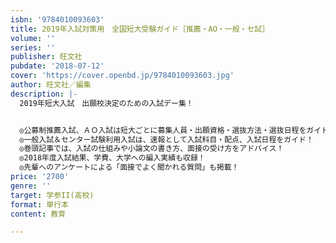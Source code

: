 ```yaml
---
isbn: '9784010093603'
title: 2019年入試対策用　全国短大受験ガイド［推薦・AO・一般・セ試］
volume: ''
series: ''
publisher: 旺文社
pubdate: '2018-07-12'
cover: 'https://cover.openbd.jp/9784010093603.jpg'
author: 旺文社／編集
description: |-
  2019年短大入試　出願校決定のための入試デー集！ 


  ◎公募制推薦入試、ＡＯ入試は短大ごとに募集人員・出願資格・選抜方法・選抜日程をガイド！
  ◎一般入試＆センター試験利用入試は、速報として入試科目・配点、入試日程をガイド！
  ◎巻頭記事では、入試の仕組みや小論文の書き方、面接の受け方をアドバイス！
  ◎2018年度入試結果、学費、大学への編入実績も収録！
  ◎先輩へのアンケートによる「面接でよく聞かれる質問」も掲載！
price: '2700'
genre: ''
target: 学参II(高校)
format: 単行本
content: 教育

---
```

